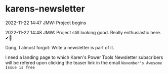 # karens-newsletter

2022-11-22 14:47 JMW: Project begins

2022-11-22 14:48 JMW: Project still looking good.  Really enthusiastic here.  ✔🤘


Dang, I almost forgot: Write a newsletter is part of it.   

I need a landing page to which Karen's Power Tools Newsletter subscribers will be refered upon clicking the teaser link in the email `November's Awesome Issue is free`

